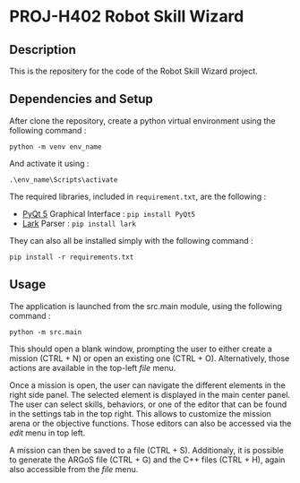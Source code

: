 # PROJ-H402 Robot Skill Wizard

## Description

This is the repositery for the code of the Robot Skill Wizard project. 

## Dependencies and Setup

After clone the repository, create a python virtual environment using the following command :
```commandline
python -m venv env_name
```

And activate it using :
```
.\env_name\Scripts\activate
```

The required libraries, included in `requirement.txt`, are the following :

- [PyQt 5](https://pypi.org/project/PyQt5/) Graphical Interface : `pip install PyQt5`
- [Lark](https://pypi.org/project/lark/) Parser : `pip install lark`

They can also all be installed simply with the following command :
```commandline
pip install -r requirements.txt 
```

## Usage

The application is launched from the src.main module, using the following command :
```commandline
python -m src.main
```

This should open a blank window, prompting the user to either create a mission (CTRL + N) or open an existing one (CTRL + O).
Alternatively, those actions are available in the top-left *file* menu.

Once a mission is open, the user can navigate the different elements in the right side panel. The selected element is 
displayed in the main center panel. The user can select skills, behaviors, or one of the editor that can be found in the
settings tab in the top right. This allows to customize the mission arena or the objective functions. Those editors can also
be accessed via the *edit* menu in top left. 

A mission can then be saved to a file (CTRL + S). Additionaly, it is possible to generate the ARGoS file (CTRL + G) 
and the C++ files (CTRL + H), again also accessible from the *file* menu.